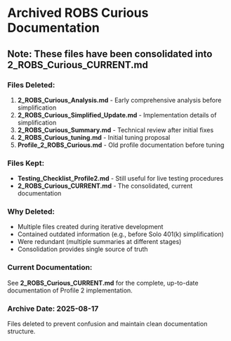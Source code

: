 # Archived ROBS Curious Documentation

## Note: These files have been consolidated into 2_ROBS_Curious_CURRENT.md

### Files Deleted:
1. **2_ROBS_Curious_Analysis.md** - Early comprehensive analysis before simplification
2. **2_ROBS_Curious_Simplified_Update.md** - Implementation details of simplification 
3. **2_ROBS_Curious_Summary.md** - Technical review after initial fixes
4. **2_ROBS_Curious_tuning.md** - Initial tuning proposal
5. **Profile_2_ROBS_Curious.md** - Old profile documentation before tuning

### Files Kept:
- **Testing_Checklist_Profile2.md** - Still useful for live testing procedures
- **2_ROBS_Curious_CURRENT.md** - The consolidated, current documentation

### Why Deleted:
- Multiple files created during iterative development
- Contained outdated information (e.g., before Solo 401(k) simplification)
- Were redundant (multiple summaries at different stages)
- Consolidation provides single source of truth

### Current Documentation:
See **2_ROBS_Curious_CURRENT.md** for the complete, up-to-date documentation of Profile 2 implementation.

### Archive Date: 2025-08-17
Files deleted to prevent confusion and maintain clean documentation structure.